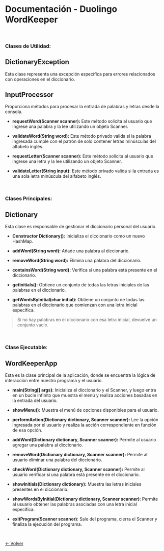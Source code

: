 # Documentación - Duolingo WordKeeper

<br>

### Clases de Utilidad:

## DictionaryException

Esta clase representa una excepción específica para errores relacionados con operaciones en el diccionario.

## InputProcessor

Proporciona métodos para procesar la entrada de palabras y letras desde la consola.

- **requestWord(Scanner scanner):** Este método solicita al usuario que ingrese una palabra y la lee utilizando un objeto Scanner.

- **validateWord(String word):** Este método privado valida si la palabra ingresada cumple con el patrón de solo contener letras minúsculas del alfabeto inglés. 

- **requestLetter(Scanner scanner):** Este método solicita al usuario que ingrese una letra y la lee utilizando un objeto Scanner. 

- **validateLetter(String input):** Este método privado valida si la entrada es una sola letra minúscula del alfabeto inglés. 

<br>

### Clases Principales:

## Dictionary

Esta clase es responsable de gestionar el diccionario personal del usuario.

- **Constructor Dictionary():** Inicializa el diccionario como un nuevo HashMap.

- **addWord(String word):** Añade una palabra al diccionario. 

- **removeWord(String word):** Elimina una palabra del diccionario. 

- **containsWord(String word):** Verifica si una palabra está presente en el diccionario. 

- **getInitials():** Obtiene un conjunto de todas las letras iniciales de las palabras en el diccionario.

- **getWordsByInitial(char initial):** Obtiene un conjunto de todas las palabras en el diccionario que comienzan con una letra inicial específica. 
>Si no hay palabras en el diccionario con esa letra inicial, devuelve un conjunto vacío.

<br>

### Clase Ejecutable:

## WordKeeperApp

Esta es la clase principal de la aplicación, donde se encuentra la lógica de interacción entre nuestro programa y el usuario.

- **main(String[] args):** Inicializa el diccionario y el Scanner, y luego entra en un bucle infinito que muestra el menú y realiza acciones basadas en la entrada del usuario.

- **showMenu():** Muestra el menú de opciones disponibles para el usuario.

- **performAction(Dictionary dictionary, Scanner scanner):** Lee la opción ingresada por el usuario y realiza la acción correspondiente en función de esa opción.

- **addWord(Dictionary dictionary, Scanner scanner):** Permite al usuario agregar una palabra al diccionario. 

- **removeWord(Dictionary dictionary, Scanner scanner):** Permite al usuario eliminar una palabra del diccionario.

- **checkWord(Dictionary dictionary, Scanner scanner):** Permite al usuario verificar si una palabra está presente en el diccionario.

- **showInitials(Dictionary dictionary):** Muestra las letras iniciales presentes en el diccionario.

- **showWordsByInitial(Dictionary dictionary, Scanner scanner):** Permite al usuario obtener las palabras asociadas con una letra inicial específica. 

- **exitProgram(Scanner scanner):** Sale del programa, cierra el Scanner y finaliza la ejecución del programa.

<br>

[<- Volver](../README.md)